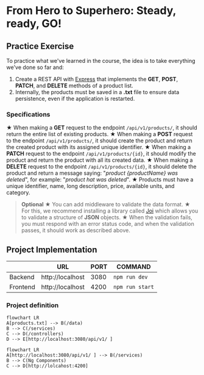 # From Hero to Superhero: Steady, ready, GO!
## Practice Exercise
To practice what we've learned in the course, the idea is to take everything we've done so far and: 
1.  Create a REST API with [Express](https://expressjs.com/) that implements the **GET**, **POST**, **PATCH**, and **DELETE** methods of a product list.
2. Internally, the products must be saved in a **.txt** file to ensure data persistence, even if the application is restarted.

### Specifications
★ When making a **GET** request to the endpoint `/api/v1/products/`, it should return the entire list of existing products.
★ When making a **POST** request to the endpoint `/api/v1/products/`, it should create the product and return the created product with its assigned unique identifier.
★ When making a **PATCH** request to the endpoint `/api/v1/products/{id}`, it should modify the product and return the product with all its created data.
★ When making a **DELETE** request to the endpoint `/api/v1/products/{id}`, it should delete the product and return a message saying: "*product {productName} was deleted*", for example: "*product hat was deleted*".
★ Products must have a unique identifier, name, long description, price, available units, and category.

> **Optional**
> ★ You can add middleware to validate the data format.
> ★ For this, we recommend installing a library called [Joi](https://www.digitalocean.com/community/tutorials/how-to-use-joi-for-node-api-schema-validation) which allows you to validate a structure of **JSON** objects.
> ★ When the validation fails, you must respond with an error status code, and when the validation passes, it should work as described above.


## Project Implementation
|        |URL             |PORT|COMMAND        |
|--------|----------------|----|---------------|
|Backend |http://localhost|3080|`npm run dev`  |
|Frontend|http://localhost|4200|`npm run start`|

### Project definition
```mermaid
flowchart LR
A[products.txt] --> B(/data)
B --> C(/services)
C --> D(/controllers)
D --> E[http://localhost:3080/api/v1/ ]
```

```mermaid
flowchart LR
A[http://localhost:3080/api/v1/ ] --> B(/services)
B --> C(Ng Components)
C --> D[http://lolcahost:4200]
```
